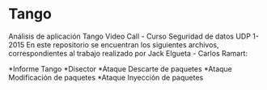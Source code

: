 # Tango
Análisis de aplicación Tango Video Call - Curso Seguridad de datos UDP 1-2015
En este repositorio se encuentran los siguientes archivos, correspondientes al trabajo realizado por Jack Elgueta - Carlos Ramart:

*Informe Tango
*Disector
*Ataque Descarte de paquetes
*Ataque Modificación de paquetes
*Ataque Inyección de paquetes
